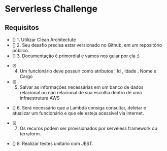 # Serverless Challenge

## Requisitos

-   [] 1. Utilizar Clean Architectute
-   [] 2. Seu desafio precisa estar versionado no Github, em um repositório público.
-   [] 3. Documentação é primordial e vamos nos guiar por ela ;)
-   [x] 4. Um funcionário deve possuir como atributos : Id , Idade , Nome e Cargo<br/>
-   [x] 5. Salvar as informações necessárias em um banco de dados relacional ou não relacional de sua escolha dentro de uma infraestrutura AWS<br/>
-   [] 6. Será necessário que a Lambda consiga consultar, deletar e atualizar um funcionário e que ele esteja acessível via internet.<br/>
-   [x] 7. Os recuros podem ser provisionados por serveless framework ou terraform.
-   [] 8. Realizar testes unitário com JEST.
